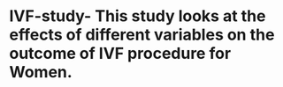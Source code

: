 # IVF-study- This study looks at the effects of different variables on the outcome of IVF procedure for Women. 
